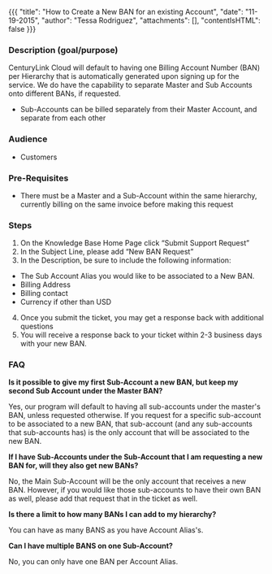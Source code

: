 {{{
  "title": "How to Create a New BAN for an existing Account",
  "date": "11-19-2015",
  "author": "Tessa Rodriguez",
  "attachments": [],
  "contentIsHTML": false
}}}

### Description (goal/purpose)

CenturyLink Cloud will default to having one Billing Account Number (BAN) per Hierarchy that is automatically generated upon signing up for the service. We do have the capability to separate Master and Sub Accounts onto different BANs, if requested.
- Sub-Accounts can be billed separately from their Master Account, and separate from each other


### Audience

- Customers

### Pre-Requisites
- There must be a Master and a Sub-Account within the same hierarchy, currently billing on the same invoice before making this request


### Steps

1. On the Knowledge Base Home Page click “Submit Support Request”
2. In the Subject Line, please add “New BAN Request”
3. In the Description, be sure to include the following information:
  - The Sub Account Alias you would like to be associated to a New BAN.  
  - Billing Address
  - Billing contact
  - Currency if other than USD
4. Once you submit the ticket, you may get a response back with additional questions
5. You will receive a response back to your ticket within 2-3 business days with your new BAN.

### FAQ

**Is it possible to give my first Sub-Account a new BAN, but keep my second Sub Account under the Master BAN?**

Yes, our program will default to having all sub-accounts under the master's BAN, unless requested otherwise.  If you request for a specific sub-account to be associated to a new BAN, that sub-account (and any sub-accounts that sub-accounts has) is the only account that will be associated to the new BAN.  

**If I have Sub-Accounts under the Sub-Account that I am requesting a new BAN for, will they also get new BANs?**

No, the Main Sub-Account will be the only account that receives a new BAN.  However, if you would like those sub-accounts to have their own BAN as well, please add that request that in the ticket as well.

**Is there a limit to how many BANs I can add to my hierarchy?**

You can have as many BANS as you have Account Alias's.

**Can I have multiple BANS on one Sub-Account?**

No, you can only have one BAN per Account Alias.
